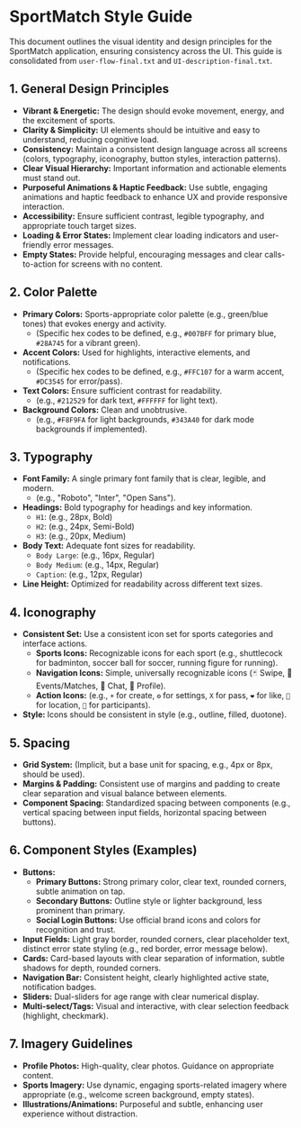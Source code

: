 # SportMatch Style Guide

This document outlines the visual identity and design principles for the SportMatch application, ensuring consistency across the UI. This guide is consolidated from `user-flow-final.txt` and `UI-description-final.txt`.

## 1. General Design Principles

*   **Vibrant & Energetic:** The design should evoke movement, energy, and the excitement of sports.
*   **Clarity & Simplicity:** UI elements should be intuitive and easy to understand, reducing cognitive load.
*   **Consistency:** Maintain a consistent design language across all screens (colors, typography, iconography, button styles, interaction patterns).
*   **Clear Visual Hierarchy:** Important information and actionable elements must stand out.
*   **Purposeful Animations & Haptic Feedback:** Use subtle, engaging animations and haptic feedback to enhance UX and provide responsive interaction.
*   **Accessibility:** Ensure sufficient contrast, legible typography, and appropriate touch target sizes.
*   **Loading & Error States:** Implement clear loading indicators and user-friendly error messages.
*   **Empty States:** Provide helpful, encouraging messages and clear calls-to-action for screens with no content.

## 2. Color Palette

*   **Primary Colors:** Sports-appropriate color palette (e.g., green/blue tones) that evokes energy and activity.
    *   (Specific hex codes to be defined, e.g., `#007BFF` for primary blue, `#28A745` for a vibrant green).
*   **Accent Colors:** Used for highlights, interactive elements, and notifications.
    *   (Specific hex codes to be defined, e.g., `#FFC107` for a warm accent, `#DC3545` for error/pass).
*   **Text Colors:** Ensure sufficient contrast for readability.
    *   (e.g., `#212529` for dark text, `#FFFFFF` for light text).
*   **Background Colors:** Clean and unobtrusive.
    *   (e.g., `#F8F9FA` for light backgrounds, `#343A40` for dark mode backgrounds if implemented).

## 3. Typography

*   **Font Family:** A single primary font family that is clear, legible, and modern.
    *   (e.g., "Roboto", "Inter", "Open Sans").
*   **Headings:** Bold typography for headings and key information.
    *   `H1`: (e.g., 28px, Bold)
    *   `H2`: (e.g., 24px, Semi-Bold)
    *   `H3`: (e.g., 20px, Medium)
*   **Body Text:** Adequate font sizes for readability.
    *   `Body Large`: (e.g., 16px, Regular)
    *   `Body Medium`: (e.g., 14px, Regular)
    *   `Caption`: (e.g., 12px, Regular)
*   **Line Height:** Optimized for readability across different text sizes.

## 4. Iconography

*   **Consistent Set:** Use a consistent icon set for sports categories and interface actions.
    *   **Sports Icons:** Recognizable icons for each sport (e.g., shuttlecock for badminton, soccer ball for soccer, running figure for running).
    *   **Navigation Icons:** Simple, universally recognizable icons (🃏 Swipe, 📅 Events/Matches, 💬 Chat, 👤 Profile).
    *   **Action Icons:** (e.g., `+` for create, `⚙️` for settings, `X` for pass, `❤️` for like, `📍` for location, `👤` for participants).
*   **Style:** Icons should be consistent in style (e.g., outline, filled, duotone).

## 5. Spacing

*   **Grid System:** (Implicit, but a base unit for spacing, e.g., 4px or 8px, should be used).
*   **Margins & Padding:** Consistent use of margins and padding to create clear separation and visual balance between elements.
*   **Component Spacing:** Standardized spacing between components (e.g., vertical spacing between input fields, horizontal spacing between buttons).

## 6. Component Styles (Examples)

*   **Buttons:**
    *   **Primary Buttons:** Strong primary color, clear text, rounded corners, subtle animation on tap.
    *   **Secondary Buttons:** Outline style or lighter background, less prominent than primary.
    *   **Social Login Buttons:** Use official brand icons and colors for recognition and trust.
*   **Input Fields:** Light gray border, rounded corners, clear placeholder text, distinct error state styling (e.g., red border, error message below).
*   **Cards:** Card-based layouts with clear separation of information, subtle shadows for depth, rounded corners.
*   **Navigation Bar:** Consistent height, clearly highlighted active state, notification badges.
*   **Sliders:** Dual-sliders for age range with clear numerical display.
*   **Multi-select/Tags:** Visual and interactive, with clear selection feedback (highlight, checkmark).

## 7. Imagery Guidelines

*   **Profile Photos:** High-quality, clear photos. Guidance on appropriate content.
*   **Sports Imagery:** Use dynamic, engaging sports-related imagery where appropriate (e.g., welcome screen background, empty states).
*   **Illustrations/Animations:** Purposeful and subtle, enhancing user experience without distraction.
